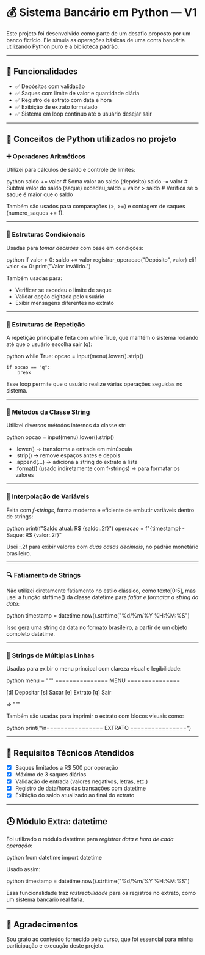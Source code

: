 # 💰 Sistema Bancário em Python — V1

Este projeto foi desenvolvido como parte de um desafio proposto por um banco fictício. Ele simula as operações básicas de uma conta bancária utilizando Python puro e a biblioteca padrão.

---

## 📌 Funcionalidades

- ✅ Depósitos com validação
- ✅ Saques com limite de valor e quantidade diária
- ✅ Registro de extrato com data e hora
- ✅ Exibição de extrato formatado
- ✅ Sistema em loop contínuo até o usuário desejar sair

---

## 🧠 Conceitos de Python utilizados no projeto

### ➕ Operadores Aritméticos

Utilizei para cálculos de saldo e controle de limites:

python
saldo += valor          # Soma valor ao saldo (depósito)
saldo -= valor          # Subtrai valor do saldo (saque)
excedeu_saldo = valor > saldo    # Verifica se o saque é maior que o saldo


Também são usados para comparações (>, >=) e contagem de saques (numero_saques += 1).

---

### 🔀 Estruturas Condicionais

Usadas para *tomar decisões* com base em condições:

python
if valor > 0:
    saldo += valor
    registrar_operacao("Depósito", valor)
elif valor <= 0:
    print("Valor inválido.")


Também usadas para:
- Verificar se excedeu o limite de saque
- Validar opção digitada pelo usuário
- Exibir mensagens diferentes no extrato

---

### 🔁 Estruturas de Repetição

A repetição principal é feita com while True, que mantém o sistema rodando até que o usuário escolha sair (q):

python
while True:
    opcao = input(menu).lower().strip()

    if opcao == "q":
        break


Esse loop permite que o usuário realize várias operações seguidas no sistema.

---

### 🧵 Métodos da Classe String

Utilizei diversos métodos internos da classe str:

python
opcao = input(menu).lower().strip()


- .lower() → transforma a entrada em minúscula
- .strip() → remove espaços antes e depois
- .append(...) → adiciona a string do extrato à lista
- .format() (usado indiretamente com f-strings) → para formatar os valores

---

### 💬 Interpolação de Variáveis

Feita com *f-strings*, forma moderna e eficiente de embutir variáveis dentro de strings:

python
print(f"Saldo atual: R$ {saldo:.2f}")
operacao = f"{timestamp} - Saque: R$ {valor:.2f}"


Usei :.2f para exibir valores com *duas casas decimais*, no padrão monetário brasileiro.

---

### 🔍 Fatiamento de Strings

Não utilizei diretamente fatiamento no estilo clássico, como texto[0:5], mas usei a função strftime() da classe datetime para *fatiar e formatar a string da data*:

python
timestamp = datetime.now().strftime("%d/%m/%Y %H:%M:%S")


Isso gera uma string da data no formato brasileiro, a partir de um objeto completo datetime.

---

### 📄 Strings de Múltiplas Linhas

Usadas para exibir o menu principal com clareza visual e legibilidade:

python
menu = """
=============== MENU ===============

[d] Depositar
[s] Sacar
[e] Extrato
[q] Sair

=> """


Também são usadas para imprimir o extrato com blocos visuais como:

python
print("\n================ EXTRATO ================")


---

## 🧾 Requisitos Técnicos Atendidos

- [x] Saques limitados a R$ 500 por operação
- [x] Máximo de 3 saques diários
- [x] Validação de entrada (valores negativos, letras, etc.)
- [x] Registro de data/hora das transações com datetime
- [x] Exibição do saldo atualizado ao final do extrato

---

## 🕓 Módulo Extra: datetime

Foi utilizado o módulo datetime para *registrar data e hora de cada operação*:

python
from datetime import datetime


Usado assim:

python
timestamp = datetime.now().strftime("%d/%m/%Y %H:%M:%S")


Essa funcionalidade traz *rastreabilidade* para os registros no extrato, como um sistema bancário real faria.

---

## 🤝 Agradecimentos

Sou grato ao conteúdo fornecido pelo curso, que foi essencial para minha participação e execução  deste projeto. 